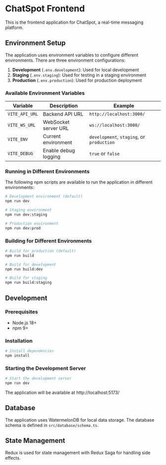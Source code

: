 # ChatSpot Frontend

This is the frontend application for ChatSpot, a real-time messaging platform.

## Environment Setup

The application uses environment variables to configure different environments. There are three environment configurations:

1. **Development** (`.env.development`): Used for local development
2. **Staging** (`.env.staging`): Used for testing in a staging environment
3. **Production** (`.env.production`): Used for production deployment

### Available Environment Variables

| Variable | Description | Example |
|----------|-------------|----------|
| `VITE_API_URL` | Backend API URL | `http://localhost:3000/` |
| `VITE_WS_URL` | WebSocket server URL | `ws://localhost:3000/` |
| `VITE_ENV` | Current environment | `development`, `staging`, or `production` |
| `VITE_DEBUG` | Enable debug logging | `true` or `false` |

### Running in Different Environments

The following npm scripts are available to run the application in different environments:

```bash
# Development environment (default)
npm run dev

# Staging environment
npm run dev:staging

# Production environment
npm run dev:prod
```

### Building for Different Environments

```bash
# Build for production (default)
npm run build

# Build for development
npm run build:dev

# Build for staging
npm run build:staging
```

## Development

### Prerequisites

- Node.js 18+
- npm 9+

### Installation

```bash
# Install dependencies
npm install
```

### Starting the Development Server

```bash
# Start the development server
npm run dev
```

The application will be available at http://localhost:5173/

## Database

The application uses WatermelonDB for local data storage. The database schema is defined in `src/database/schema.ts`.

## State Management

Redux is used for state management with Redux Saga for handling side effects.
